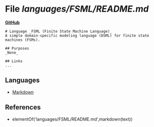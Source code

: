 # File _languages/FSML/README.md_
**[GitHub](https://github.com/softlang/yas/blob/master/languages/FSML/README.md)**
```
# Language _FSML (Finite State Machine Language)_
A simple domain-specific modeling language (DSML) for finite state machines (FSMs).

## Purposes
_None_

## Links
...
```

## Languages
* [Markdown](../languages/Markdown.md)

## References
* elementOf('languages/FSML/README.md',markdown(text))
